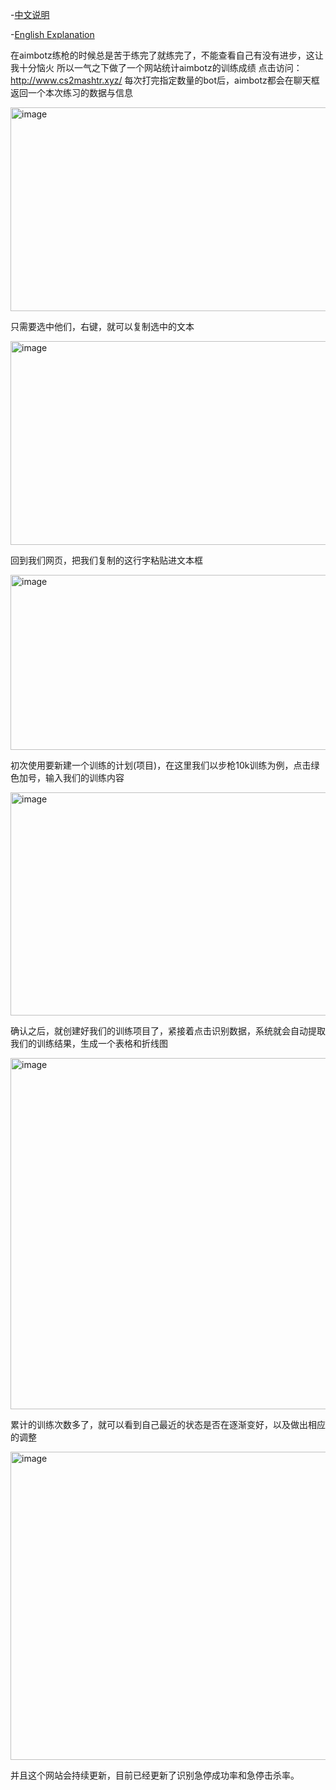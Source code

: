 -[中文说明](README_CN.md)

-[English Explanation](README.md)

在aimbotz练枪的时候总是苦于练完了就练完了，不能查看自己有没有进步，这让我十分恼火
所以一气之下做了一个网站统计aimbotz的训练成绩
点击访问：http://www.cs2mashtr.xyz/
每次打完指定数量的bot后，aimbotz都会在聊天框返回一个本次练习的数据与信息

<img width="580" height="326" alt="image" src="https://github.com/user-attachments/assets/a2c47158-af9f-4cd6-86bb-a3ded9906c67" />

只需要选中他们，右键，就可以复制选中的文本

<img width="580" height="326" alt="image" src="https://github.com/user-attachments/assets/2d66d613-8468-49e7-9d67-0f46751a4f66" />

回到我们网页，把我们复制的这行字粘贴进文本框

<img width="580" height="280" alt="image" src="https://github.com/user-attachments/assets/ed67e278-6aa3-4522-a52a-e702a4d60118" />

初次使用要新建一个训练的计划(项目)，在这里我们以步枪10k训练为例，点击绿色加号，输入我们的训练内容

<img width="580" height="357" alt="image" src="https://github.com/user-attachments/assets/d7a581c7-64b4-4f59-8234-8da0c573fcf9" />

确认之后，就创建好我们的训练项目了，紧接着点击识别数据，系统就会自动提取我们的训练结果，生成一个表格和折线图

<img width="580" height="562" alt="image" src="https://github.com/user-attachments/assets/28e4f042-5213-407a-bae2-674f9ab0039f" />

累计的训练次数多了，就可以看到自己最近的状态是否在逐渐变好，以及做出相应的调整

<img width="580" height="493" alt="image" src="https://github.com/user-attachments/assets/d196a39b-8460-4e77-86d3-832366e867ef" />

并且这个网站会持续更新，目前已经更新了识别急停成功率和急停击杀率。
